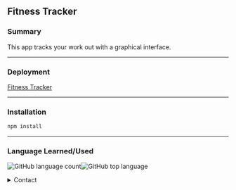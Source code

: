 ## Fitness Tracker

### Summary

This app tracks your work out with a graphical interface. 

----

### Deployment

[Fitness Tracker](https://fitness-tracker-graphs.herokuapp.com/)

----

### Installation

```bash
npm install
```
----

### Language Learned/Used

![GitHub language count](https://img.shields.io/github/languages/count/michaeldavidpryor/workout-tracker?style=flat-square)![GitHub top language](https://img.shields.io/github/languages/top/michaeldavidpryor/workout-tracker?style=flat-square)



<details>
  
<summary>Contact</summary>
  
  #### Email
  
   <a href="mailto:mdpcaps@gmail.com.com?subject=The%20subject%20of%20the%20mail">Fastest Response</a>
  
  #### Social 
  
  ![Twitter URL](https://img.shields.io/twitter/url?style=social&url=https://twitter.com/Pryor_MD)

</details>

